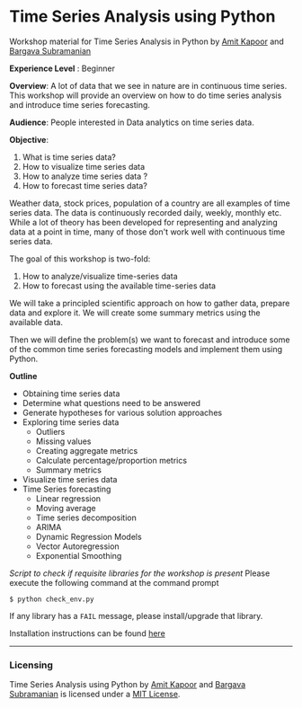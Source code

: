 # Time Series Analysis using Python 
Workshop material for Time Series Analysis in Python
by [Amit Kapoor](http://twitter.com/amitkaps) and [Bargava Subramanian](http://twitter.com/bargava)

**Experience Level** : Beginner

**Overview**: A lot of data that we see in nature are in continuous time series. This workshop will provide an overview on how to do time series analysis and introduce time series forecasting. 

**Audience**: People interested in Data analytics on time series data.

**Objective**: 

1. What is time series data? 
2. How to visualize time series data 
3. How to analyze time series data ? 
4. How to forecast time series data?  


Weather data, stock prices, population of a country are all examples of time series data. The data is continuously recorded daily, weekly, monthly etc. While a lot of theory has been developed for representing and analyzing data at a point in time, many of those don't work well with continuous time series data. 

The goal of this workshop is two-fold:

1. How to analyze/visualize time-series data
2. How to forecast using the available time-series data

We will take a principled scientific approach on how to gather data, prepare data and explore it. We will create some summary metrics using the available data.

Then we will define the problem(s) we want to forecast and introduce some of the common time series forecasting models and implement them using Python. 

**Outline**

* Obtaining time series data
* Determine what questions need to be answered
* Generate hypotheses for various solution approaches
* Exploring time series data
  * Outliers
  * Missing values
  * Creating aggregate metrics
  * Calculate percentage/proportion metrics
  * Summary metrics
* Visualize time series data
* Time Series forecasting
  * Linear regression
  * Moving average
  * Time series decomposition
  * ARIMA
  * Dynamic Regression Models
  * Vector Autoregression
  * Exponential Smoothing



*Script to check if requisite libraries for the workshop is present*
Please execute the following command at the command prompt

    $ python check_env.py

If any library has a `FAIL` message, please install/upgrade that library.

Installation instructions can be found [here](https://github.com/rouseguy/TimeSeriesAnalysiswithPython/blob/master/installation_instructions.md)

---
### Licensing

Time Series Analysis using Python by <a href="https://twitter.com/amitkaps/">Amit Kapoor</a> and <a href="https://twitter.com/bargava/">Bargava Subramanian</a> is licensed under a <a rel="license" href="https://opensource.org/licenses/MIT">MIT License</a>.
